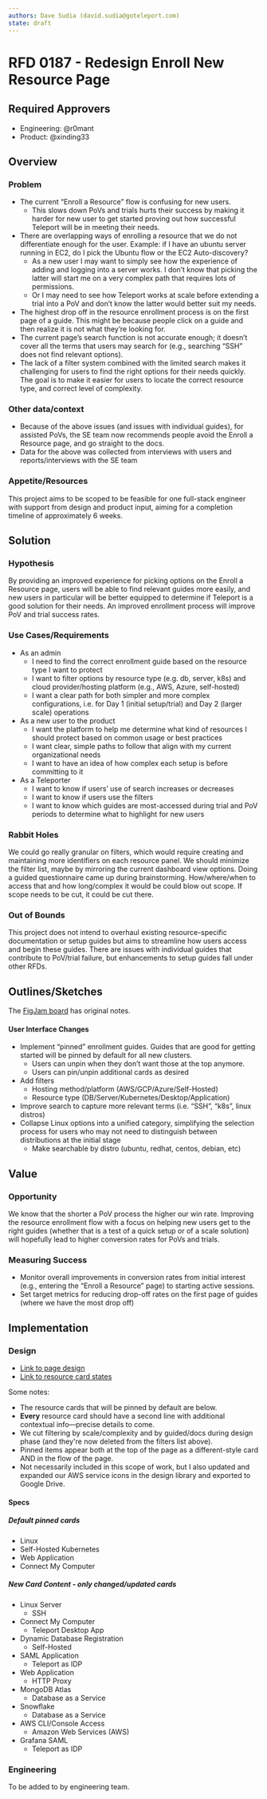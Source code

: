 ```yaml
---
authors: Dave Sudia (david.sudia@goteleport.com)
state: draft
---
```


# RFD 0187 - Redesign Enroll New Resource Page

## Required Approvers

* Engineering: @r0mant
* Product: @xinding33

## Overview

### Problem

* The current “Enroll a Resource” flow is confusing for new users.
  * This slows down PoVs and trials hurts their success by making it harder for new user to get started proving out how successful Teleport will be in meeting their needs.
* There are overlapping ways of enrolling a resource that we do not differentiate
enough for the user. Example: if I have an ubuntu server running in EC2, do I pick the Ubuntu flow or the EC2 Auto-discovery?
  * As a new user I may want to simply see how the experience of adding and logging into a server works. I don’t know that picking the latter will start me on a very complex path that requires lots of permissions.
  * Or I may need to see how Teleport works at scale before extending a trial into a PoV and don’t know the latter would better suit my needs.
* The highest drop off in the resource enrollment process is on the first page of a guide. This might be because people click on a guide and then realize it is not what they’re looking for.
* The current page’s search function is not accurate enough; it doesn’t cover all the terms that users may search for (e.g., searching “SSH” does not find relevant options).
* The lack of a filter system combined with the limited search makes it challenging for users to find the right options for their needs quickly. The goal is to make it easier for users to locate the correct resource type, and correct level of complexity.

### Other data/context

* Because of the above issues (and issues with individual guides), for assisted PoVs, the SE team now recommends people avoid the Enroll a Resource page, and go straight to the docs.
* Data for the above was collected from interviews with users and reports/interviews with the SE team

### Appetite/Resources
This project aims to be scoped to be feasible for one full-stack engineer with support from design and product input, aiming for a completion timeline of approximately 6 weeks.

## Solution

### Hypothesis

By providing an improved experience for picking options on the Enroll a Resource page, users will be able to find relevant guides more easily, and new users in particular will be better equipped to determine if Teleport is a good solution for their needs. An improved enrollment process will improve PoV and trial success rates.

### Use Cases/Requirements
* As an admin
  * I need to find the correct enrollment guide based on the resource type I want to protect
  * I want to filter options by resource type (e.g. db, server, k8s) and cloud provider/hosting platform (e.g., AWS, Azure, self-hosted)
  * I want a clear path for both simpler and more complex configurations, i.e. for Day 1 (initial setup/trial) and Day 2 (larger scale) operations
* As a new user to the product
  * I want the platform to help me determine what kind of resources I should protect based on common usage or best practices
  * I want clear, simple paths to follow that align with my current organizational needs
  * I want to have an idea of how complex each setup is before committing to it
* As a Teleporter
  * I want to know if users’ use of search increases or decreases
  * I want to know if users use the filters
  * I want to know which guides are most-accessed during trial and PoV periods to determine what to highlight for new users

### Rabbit Holes

We could go really granular on filters, which would require creating and maintaining more identifiers on each resource panel. We should minimize the filter list, maybe by mirroring the current dashboard view options. Doing a guided questionnaire came up during brainstorming. How/where/when to access that and how long/complex it would be could blow out scope. If scope needs to be cut, it could be cut there.

### Out of Bounds

This project does not intend to overhaul existing resource-specific documentation or setup guides but aims to streamline how users access and begin these guides. There are issues with individual guides that contribute to PoV/trial failure, but enhancements to setup guides fall under other RFDs.

## Outlines/Sketches
The [FigJam board](https://www.figma.com/board/65tcBiTgE9B9j05NVO669b/Untitled?node-id=0-1&t=T5ukhCY6H8x3Jxud-1) has original notes.

#### User Interface Changes
* Implement “pinned” enrollment guides. Guides that are good for getting started will be pinned by default for all new clusters.
  * Users can unpin when they don’t want those at the top anymore.
  * Users can pin/unpin additional cards as desired
* Add filters
  * Hosting method/platform (AWS/GCP/Azure/Self-Hosted)
  * Resource type (DB/Server/Kubernetes/Desktop/Application)
* Improve search to capture more relevant terms (i.e. “SSH”, “k8s”, linux distros)
* Collapse Linux options into a unified category, simplifying the selection process for users who may not need to distinguish between distributions at the initial stage
  * Make searchable by distro (ubuntu, redhat, centos, debian, etc)

## Value

### Opportunity

We know that the shorter a PoV process the higher our win rate. Improving the resource enrollment flow with a focus on helping new users get to the right guides (whether that is a test of a quick setup or of a scale solution) will hopefully lead to higher conversion rates for PoVs and trials.

### Measuring Success

* Monitor overall improvements in conversion rates from initial interest (e.g., entering the “Enroll a Resource” page) to starting active sessions.
* Set target metrics for reducing drop-off rates on the first page of guides (where we have the most drop off)

## Implementation

### Design
* [Link to page design](https://www.figma.com/design/uLevdNsEnIvvLDSZ9sQqXM/Discover-Access?node-id=2730-11748&t=xsYYolkkJeUJAhGi-4)
* [Link to resource card states](https://www.figma.com/design/Gpjs9vjhzUKF1GDbeG9JGE/Application-Design-System?node-id=18913-20082&t=teeY2YmoBg0jphJi-4)

Some notes:
* The resource cards that will be pinned by default are below.
* **Every** resource card should have a second line with additional contextual info—precise details to come.
* We cut filtering by scale/complexity and by guided/docs during design phase (and they're now deleted from the filters list above).
* Pinned items appear both at the top of the page as a different-style card AND in the flow of the page.
* Not necessarily included in this scope of work, but I also updated and expanded our AWS service icons in the design library and exported to Google Drive.

#### Specs

##### Default pinned cards
* Linux
* Self-Hosted Kubernetes
* Web Application
* Connect My Computer

##### New Card Content - only changed/updated cards
* Linux Server
    * SSH
* Connect My Computer
    * Teleport Desktop App
* Dynamic Database Registration
    * Self-Hosted
* SAML Application
    * Teleport as IDP
* Web Application
    * HTTP Proxy
* MongoDB Atlas
    * Database as a Service
* Snowflake
    * Database as a Service
* AWS CLI/Console Access
    * Amazon Web Services (AWS)
* Grafana SAML
    * Teleport as IDP

### Engineering
To be added to by engineering team.
